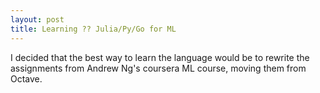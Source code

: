 ```yaml
---
layout: post
title: Learning ?? Julia/Py/Go for ML
---
```


I decided that the best way to learn the language would be to rewrite the assignments from Andrew Ng's coursera ML course, moving them from Octave. 
